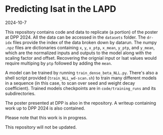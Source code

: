 # Predicting Isat in the LAPD

2024-10-7

This repository contains code and data to replicate (a portion) of the poster at DPP 2024. All the data can be accessed in the `datasets` folder. The `dr-idx` files provide the index of the data broken down by datarun. The numpy `.npz` files are dictionaries containing `x`, `y`, `x_ptp`, `x_mean`, `y_ptp`, and `y_mean`, which are the normalized inputs and outputs to the model along with the scaling factor and offset. Recovering the orignial input or Isat values would require multiping by `ptp` followed by adding the `mean`. 

A model can be trained by running `train_dense_beta_NLL.py`. There's also a shell script provided (`train_NLL_wd-scan.sh`) to train many different models in a sequence (in this case, to scan over seed and weight decay coefficient). Trained models checkpoints are in `code/training_runs` and its subdirectories. 

The poster presented at DPP is also in the repository. A writeup containing work up to DPP 2024 is also contained.

Please note that this work is in progress.

This repository will not be updated.
